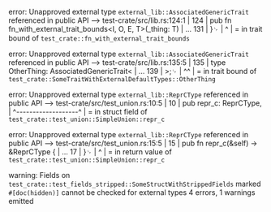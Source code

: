 error: Unapproved external type `external_lib::AssociatedGenericTrait` referenced in public API
   --> test-crate/src/lib.rs:124:1
    |
124 | pub fn fn_with_external_trait_bounds<I, O, E, T>(_thing: T)
    | ...
131 | }␊
    | ^
    |
    = in trait bound of `test_crate::fn_with_external_trait_bounds`

error: Unapproved external type `external_lib::AssociatedGenericTrait` referenced in public API
   --> test-crate/src/lib.rs:135:5
    |
135 |     type OtherThing: AssociatedGenericTrait<
    | ...
139 |     >;␊
    |     ^^
    |
    = in trait bound of `test_crate::SomeTraitWithExternalDefaultTypes::OtherThing`

error: Unapproved external type `external_lib::ReprCType` referenced in public API
  --> test-crate/src/test_union.rs:10:5
   |
10 |     pub repr_c: ReprCType,
   |     ^-------------------^
   |
   = in struct field of `test_crate::test_union::SimpleUnion::repr_c`

error: Unapproved external type `external_lib::ReprCType` referenced in public API
  --> test-crate/src/test_union.rs:15:5
   |
15 |     pub fn repr_c(&self) -> &ReprCType {
   | ...
17 |     }␊
   |     ^
   |
   = in return value of `test_crate::test_union::SimpleUnion::repr_c`

warning: Fields on `test_crate::test_fields_stripped::SomeStructWithStrippedFields` marked `#[doc(hidden)]` cannot be checked for external types
4 errors, 1 warnings emitted
